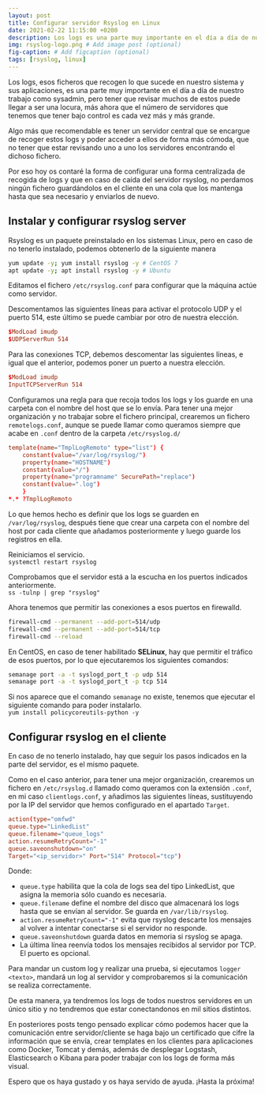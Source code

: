 ```yaml
---
layout: post
title: Configurar servidor Rsyslog en Linux
date: 2021-02-22 11:15:00 +0200
description: Los logs es una parte muy importante en el día a día de nuestro trabajo como sysadmin, pero tener que revisar muchos de estos puede llegar a ser una locura. # Add post description (optional)
img: rsyslog-logo.png # Add image post (optional)
fig-caption: # Add figcaption (optional)
tags: [rsyslog, linux]
---
```


Los logs, esos ficheros que recogen lo que sucede en nuestro sistema y sus aplicaciones, es una parte muy importante en el día a día de nuestro trabajo como sysadmin, pero tener que revisar muchos de estos puede llegar a ser una locura, más ahora que el número de servidores que tenemos que tener bajo control es cada vez más y más grande.

Algo más que recomendable es tener un servidor central que se encargue de recoger estos logs y poder acceder a ellos de forma más cómoda, que no tener que estar revisando uno a uno los servidores encontrando el dichoso fichero.

Por eso hoy os contaré la forma de configurar una forma centralizada de recogida de logs y que en caso de caída del servidor rsyslog, no perdamos ningún fichero guardándolos en el cliente en una cola que los mantenga hasta que sea necesario y enviarlos de nuevo.

## Instalar y configurar rsyslog server

Rsyslog es un paquete preinstalado en los sistemas Linux, pero en caso de no tenerlo instalado, podemos obtenerlo de la siguiente manera

```bash
yum update -y; yum install rsyslog -y # CentOS 7
apt update -y; apt install rsyslog -y # Ubuntu
```

Editamos el fichero `/etc/rsyslog.conf` para configurar que la máquina actúe como servidor.

Descomentamos las siguientes líneas para activar el protocolo UDP y el puerto 514, este último se puede cambiar por otro de nuestra elección.

```conf
$ModLoad imudp
$UDPServerRun 514
```

Para las conexiones TCP, debemos descomentar las siguientes líneas, e igual que el anterior, podemos poner un puerto a nuestra elección.

```conf
$ModLoad imudp
InputTCPServerRun 514
```

Configuramos una regla para que recoja todos los logs y los guarde en una carpeta con el nombre del host que se lo envía. Para tener una mejor organización y no trabajar sobre el fichero principal, crearemos un fichero `remotelogs.conf`, aunque se puede llamar como queramos siempre que acabe en `.conf` dentro de la carpeta `/etc/rsyslog.d/`

```conf
template(name="TmplLogRemoto" type="list") {
    constant(value="/var/log/rsyslog/")
    property(name="HOSTNAME")
    constant(value="/")
    property(name="programname" SecurePath="replace")
    constant(value=".log")
    }
*.* ?TmplLogRemoto
```

Lo que hemos hecho es definir que los logs se guarden en `/var/log/rsyslog`, después tiene que crear una carpeta con el nombre del host por cada cliente que añadamos posteriormente y luego guarde los registros en ella.

Reiniciamos el servicio.  
`systemctl restart rsyslog`

Comprobamos que el servidor está a la escucha en los puertos indicados anteriormente.  
`ss -tulnp | grep "rsyslog"`

Ahora tenemos que permitir las conexiones a esos puertos en firewalld.

```bash
firewall-cmd --permanent --add-port=514/udp
firewall-cmd --permanent --add-port=514/tcp
firewall-cmd --reload
```

En CentOS, en caso de tener habilitado **SELinux**, hay que permitir el tráfico de esos puertos, por lo que ejecutaremos los siguientes comandos:

```bash
semanage port -a -t syslogd_port_t -p udp 514
semanage port -a -t syslogd_port_t -p tcp 514 
```

Si nos aparece que el comando `semanage` no existe, tenemos que ejecutar el siguiente comando para poder instalarlo.  
`yum install policycoreutils-python -y`

## Configurar rsyslog en el cliente

En caso de no tenerlo instalado, hay que seguir los pasos indicados en la parte del servidor, es el mismo paquete.

Como en el caso anterior, para tener una mejor organización, crearemos un fichero en `/etc/rsyslog.d` llamado como queramos con la extensión `.conf`, en mi caso `clientlogs.conf`, y añadimos las siguientes líneas, sustituyendo por la IP del servidor que hemos configurado en el apartado `Target`.

```conf
action(type="omfwd"
queue.type="LinkedList"
queue.filename="queue_logs"
action.resumeRetryCount="-1"
queue.saveonshutdown="on"
Target="<ip_servidor>" Port="514" Protocol="tcp")
```

Donde:

* `queue.type` habilita que la cola de logs sea del tipo LinkedList, que asigna la memoria sólo cuando es necesaria.
* `queue.filename` define el nombre del disco que almacenará los logs hasta que se envían al servidor. Se guarda en `/var/lib/rsyslog`.
* `action.resumeRetryCount="-1"` evita que rsyslog descarte los mensajes al volver a intentar conectarse si el servidor no responde.
* `queue.saveonshutdown` guarda datos en memoria si rsyslog se apaga.
* La última línea reenvía todos los mensajes recibidos al servidor por TCP. El puerto es opcional.

Para mandar un custom log y realizar una prueba, si ejecutamos `logger <texto>`, mandará un log al servidor y comprobaremos si la comunicación se realiza correctamente.

De esta manera, ya tendremos los logs de todos nuestros servidores en un único sitio y no tendremos que estar conectandonos en mil sitios distintos.

En posteriores posts tengo pensado explicar cómo podemos hacer que la comunicación entre servidor/cliente se haga bajo un certificado que cifre la información que se envía, crear templates en los clientes para aplicaciones como Docker, Tomcat y demás, además de desplegar Logstash, Elasticsearch o Kibana para poder trabajar con los logs de forma más visual.

Espero que os haya gustado y os haya servido de ayuda. ¡Hasta la próxima!
